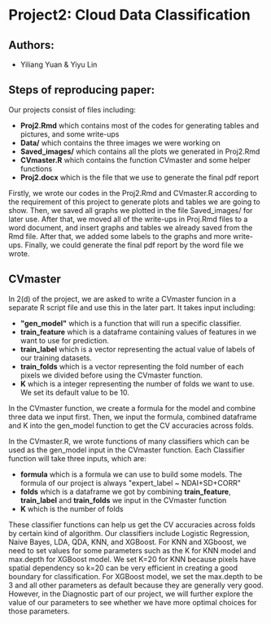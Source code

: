 # Project2: Cloud Data Classification

## Authors:

-   Yiliang Yuan & Yiyu Lin

## Steps of reproducing paper:

Our projects consist of files including:

-   $\textbf{Proj2.Rmd}$ which contains most of the codes for generating tables and pictures, and some write-ups
-   $\textbf{Data/}$ which contains the three images we were working on
-   $\textbf{Saved_images/}$ which contains all the plots we generated in Proj2.Rmd
-   $\textbf{CVmaster.R}$ which contains the function CVmaster and some helper functions
-   $\textbf{Proj2.docx}$ which is the file that we use to generate the final pdf report

Firstly, we wrote our codes in the Proj2.Rmd and CVmaster.R according to the requirement of this project to generate plots and tables we are going to show. Then, we saved all graphs we plotted in the file Saved_images/ for later use. After that, we moved all of the write-ups in Proj.Rmd files to a word document, and insert graphs and tables we already saved from the Rmd file. After that, we added some labels to the graphs and more write-ups. Finally, we could generate the final pdf report by the word file we wrote.

## CVmaster

In 2(d) of the project, we are asked to write a CVmaster funcion in a separate R script file and use this in the later part. It takes input including:

-   $\textbf{"gen_model"}$ which is a function that will run a specific classifier.
-   $\textbf{train_feature}$ which is a dataframe containing values of features in we want to use for prediction.
-   $\textbf{train_label}$ which is a vector representing the actual value of labels of our training datasets.
-   $\textbf{train_folds}$ which is a vector representing the fold number of each pixels we divided before using the CVmaster function.
-   $\textbf{K}$ which is a integer representing the number of folds we want to use. We set its default value to be 10.

In the CVmaster function, we create a formula for the model and combine three data we input first. Then, we input the formula, combined dataframe and K into the gen_model function to get the CV accuracies across folds.

In the CVmaster.R, we wrote functions of many classifiers which can be used as the gen_model input in the CVmaster function. Each Classifier function will take three inputs, which are:

-   $\textbf{formula}$ which is a formula we can use to build some models. The formula of our project is always "expert_label \~ NDAI+SD+CORR"
-   $\textbf{folds}$ which is a dataframe we got by combining $\textbf{train_feature}$, $\textbf{train_label}$ and $\textbf{train_folds}$ we input in the CVmaster function
-   $\textbf{K}$ which is the number of folds

These classifier functions can help us get the CV accuracies across folds by certain kind of algorithm. Our classifiers include Logistic Regression, Naive Bayes, LDA, QDA, KNN, and XGBoost. For KNN and XGboost, we need to set values for some parameters such as the K for KNN model and max.depth for XGBoost model. We set K=20 for KNN because pixels have spatial dependency so k=20 can be very efficient in creating a good boundary for classification. For XGBoost model, we set the max.depth to be 3 and all other parameters as default because they are generally very good. However, in the Diagnostic part of our project, we will further explore the value of our parameters to see whether we have more optimal choices for those parameters.
